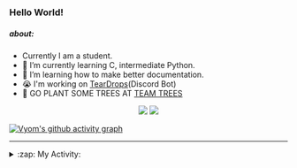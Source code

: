 ### Hello World!

##### about:
- Currently I am a student.
- 🌱 I’m currently learning C, intermediate Python.
- 🌱 I’m learning how to make better documentation.
- 😭 I'm working on [TearDrops](https://github.com/Vyvy-vi/TearDrops)(Discord Bot)
- 🌱 GO PLANT SOME TREES AT [TEAM TREES](https://teamtrees.org/)

<p align="center">
  <a href="https://twitter.com/Vyvy_viM"><img target="_blank" src="https://img.shields.io/badge/twitter%20@Vyvy_viM-0D95E8?style=for-the-badge&logo=twitter&logoColor=white"/></a> 
  <a href="https://vyvy-vi.github.io/portfolio"><img target="_blank" src="https://img.shields.io/badge/-I%27m_craving_for_open_source-green?style=for-the-badge&logo=github&logoColor=black"/></a> 
</p>

[![Vyom's github activity graph](https://activity-graph.herokuapp.com/graph?username=Vyvy-vi)](https://github.com/ashutosh00710/github-readme-activity-graph)

---
<details>
  <summary>:zap: My Activity:</summary>
  
<!--START_SECTION:waka-->
**I'm a Night 🦉** 

```text
🌞 Morning    39 commits     █░░░░░░░░░░░░░░░░░░░░░░░░   6.27% 
🌆 Daytime    132 commits    █████░░░░░░░░░░░░░░░░░░░░   21.22% 
🌃 Evening    234 commits    █████████░░░░░░░░░░░░░░░░   37.62% 
🌙 Night      217 commits    ████████░░░░░░░░░░░░░░░░░   34.89%

```
📅 **I'm Most Productive on Sunday** 

```text
Monday       71 commits     ██░░░░░░░░░░░░░░░░░░░░░░░   11.41% 
Tuesday      83 commits     ███░░░░░░░░░░░░░░░░░░░░░░   13.34% 
Wednesday    89 commits     ███░░░░░░░░░░░░░░░░░░░░░░   14.31% 
Thursday     79 commits     ███░░░░░░░░░░░░░░░░░░░░░░   12.7% 
Friday       55 commits     ██░░░░░░░░░░░░░░░░░░░░░░░   8.84% 
Saturday     84 commits     ███░░░░░░░░░░░░░░░░░░░░░░   13.5% 
Sunday       161 commits    ██████░░░░░░░░░░░░░░░░░░░   25.88%

```


📊 **This Week I Spent My Time On** 

```text
🔥 Editors: 
Vim                      5 hrs 49 mins       ████████████████░░░░░░░░░   65.6% 
VS Code                  3 hrs 3 mins        ████████░░░░░░░░░░░░░░░░░   34.4%

🐱‍💻 Projects: 
api                      4 hrs 9 mins        ███████████░░░░░░░░░░░░░░   46.79% 
uwus-online              2 hrs 32 mins       ███████░░░░░░░░░░░░░░░░░░   28.66% 
Shepherd-bot             1 hr 7 mins         ███░░░░░░░░░░░░░░░░░░░░░░   12.61% 
TEC-welcome-bot          23 mins             █░░░░░░░░░░░░░░░░░░░░░░░░   4.35% 
commclassroom            9 mins              ░░░░░░░░░░░░░░░░░░░░░░░░░   1.85%

```


 Last Updated on 29/09/2021
<!--END_SECTION:waka-->
</details>
